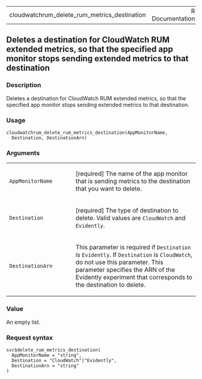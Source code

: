 <table style="width: 100%;">
<tbody>
<tr class="odd">
<td>cloudwatchrum_delete_rum_metrics_destination</td>
<td style="text-align: right;">R Documentation</td>
</tr>
</tbody>
</table>

## Deletes a destination for CloudWatch RUM extended metrics, so that the specified app monitor stops sending extended metrics to that destination

### Description

Deletes a destination for CloudWatch RUM extended metrics, so that the
specified app monitor stops sending extended metrics to that
destination.

### Usage

    cloudwatchrum_delete_rum_metrics_destination(AppMonitorName,
      Destination, DestinationArn)

### Arguments

<table>
<colgroup>
<col style="width: 35%" />
<col style="width: 65%" />
</colgroup>
<tbody>
<tr class="odd">
<td><code
id="cloudwatchrum_delete_rum_metrics_destination_:_AppMonitorName">AppMonitorName</code></td>
<td><p>[required] The name of the app monitor that is sending metrics to
the destination that you want to delete.</p></td>
</tr>
<tr class="even">
<td><code
id="cloudwatchrum_delete_rum_metrics_destination_:_Destination">Destination</code></td>
<td><p>[required] The type of destination to delete. Valid values are
<code>CloudWatch</code> and <code>Evidently</code>.</p></td>
</tr>
<tr class="odd">
<td><code
id="cloudwatchrum_delete_rum_metrics_destination_:_DestinationArn">DestinationArn</code></td>
<td><p>This parameter is required if <code>Destination</code> is
<code>Evidently</code>. If <code>Destination</code> is
<code>CloudWatch</code>, do not use this parameter. This parameter
specifies the ARN of the Evidently experiment that corresponds to the
destination to delete.</p></td>
</tr>
</tbody>
</table>

### Value

An empty list.

### Request syntax

    svc$delete_rum_metrics_destination(
      AppMonitorName = "string",
      Destination = "CloudWatch"|"Evidently",
      DestinationArn = "string"
    )
